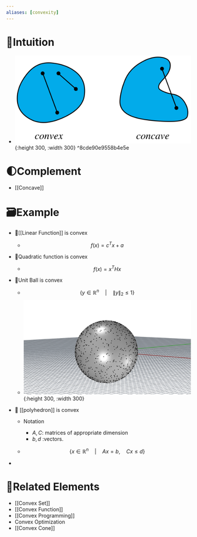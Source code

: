 ```yaml
---
aliases: [convexity]
---
```


# 🧠Intuition
- ![name](../assets/ConvexConcave_1000.svg){:height 300, :width 300} ^8cde90e9558b4e5e

# 🌓Complement
- [[Concave]]

# 🗃Example
- 📌[[Linear Function]] is convex
    - $$
      f(x)=c^Tx+a
      $$
    
- 📌Quadratic function is convex
    - $$
      f(x) = x^T Hx
      $$
    
- 📌Unit Ball is convex
    - $$
      \{y ∈ \mathbb{R}^n\quad |\quad\lVert y\rVert_2\leq 1\}
      $$
    - ![name](../assets/unit_ball.png){:height 300, :width 300}
    
- 📌 [[polyhedron]] is convex
    - Notation
        - $A,C$: matrices of appropriate dimension
        - $b, d$ :vectors.
        
    - $$
      \{x ∈ \mathbb{R}^n\quad |\quad Ax = b, \quad Cx ≤ d\}
      $$
    
-

# 🌱Related Elements
- [[Convex Set]]
- [[Convex Function]]
- [[Convex Programming]]
- Convex Optimization
- [[Convex Cone]]
